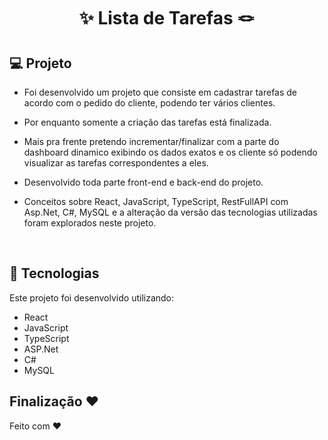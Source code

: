 <h1 align="center"> ✨ Lista de Tarefas 🪢 </h1>

<p align="center">

  ## 💻 Projeto 
  
- Foi desenvolvido um projeto que consiste em cadastrar tarefas de acordo com o pedido do cliente, podendo ter vários clientes.
- Por enquanto somente a criação das tarefas está finalizada.
- Mais pra frente pretendo incrementar/finalizar com a parte do dashboard dinamico exibindo os dados exatos e os cliente só podendo visualizar as tarefas correspondentes a eles.
  
- Desenvolvido toda parte front-end e back-end do projeto.
- Conceitos sobre React, JavaScript, TypeScript, RestFullAPI com Asp.Net, C#, MySQL e a alteração da versão das tecnologias utilizadas foram explorados neste projeto.
  
</p>

<br>

## 🚀 Tecnologias

Este projeto foi desenvolvido utilizando:
- React
- JavaScript
- TypeScript
- ASP.Net
- C#
- MySQL

## Finalização ❤️

Feito com ♥
